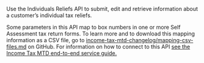 Use the Individuals Reliefs API to submit, edit and retrieve information about a customer’s individual tax reliefs.

Some parameters in this API map to box numbers in one or more Self Assessment tax return forms. 
To learn more and to download this mapping information as a CSV file, go to 
[income-tax-mtd-changelog/mapping-csv-files.md](https://github.com/hmrc/income-tax-mtd-changelog/blob/main/mapping/mapping-csv-files.md) on GitHub. 
For information on how to connect to this API [see the Income Tax MTD end-to-end service guide.](https://developer.service.hmrc.gov.uk/guides/income-tax-mtd-end-to-end-service-guide/)